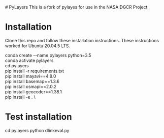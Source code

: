 # PyLayers 
This is a fork of pylayes for use in the NASA DGCR Project

# Installation
Clone this repo and follow these installation instructions. These instructions worked for Ubuntu 20.04.5 LTS.

conda create --name pylayers python=3.5 \
conda activate pylayers \
cd pylayers \
pip install -r requirements.txt \
pip install mayavi==4.8.0 \
pip install basemap==1.3.6 \
pip install osmapi==2.0.2 \
pip install geocoder==1.38.1 \
pip install -e . \

# Test installation
cd pylayers
python dlinkeval.py 
